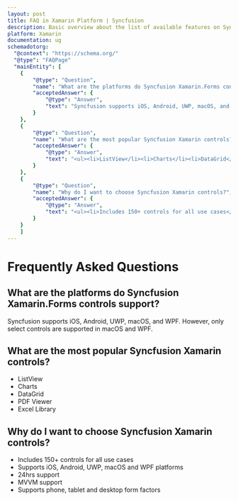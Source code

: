 ```yaml
---
layout: post
title: FAQ in Xamarin Platform | Syncfusion
description: Basic overview about the list of available features on Syncfusion Xamarin.Forms components and steps to use the guide.
platform: Xamarin
documentation: ug
schemadotorg:
  "@context": "https://schema.org/"
  "@type": "FAQPage"
  "mainEntity": [
	{
		"@type": "Question",
		"name": "What are the platforms do Syncfusion Xamarin.Forms controls support?",
		"acceptedAnswer": {
			"@type": "Answer",
			"text": "Syncfusion supports iOS, Android, UWP, macOS, and WPF. However, only select controls are supported in macOS and WPF."
		}
	},
	{
		"@type": "Question",
		"name": "What are the most popular Syncfusion Xamarin controls?",
		"acceptedAnswer": {
			"@type": "Answer",
			"text": "<ul><li>ListView</li><li>Charts</li><li>DataGrid</li><li>PDF Viewer</li><li>Excel Library</li></ul>"
		}
	},
	{
		"@type": "Question",
		"name": "Why do I want to choose Syncfusion Xamarin controls?",
		"acceptedAnswer": {
			"@type": "Answer",
			"text": "<ul><li>Includes 150+ controls for all use cases</li><li>Supports iOS, Android, UWP, macOS and WPF platforms</li><li>24hrs support</li><li>MVVM support</li><li>Supports phone, tablet and desktop form factors</li></ul>"
		}
	}
	]
--- 
```


# Frequently Asked Questions

## What are the platforms do Syncfusion Xamarin.Forms controls support?

Syncfusion supports iOS, Android, UWP, macOS, and WPF. However, only select controls are supported in macOS and WPF.

## What are the most popular Syncfusion Xamarin controls?

* ListView
* Charts
* DataGrid
* PDF Viewer
* Excel Library

## Why do I want to choose Syncfusion Xamarin controls?

* Includes 150+ controls for all use cases
* Supports iOS, Android, UWP, macOS and WPF platforms
* 24hrs support
* MVVM support
* Supports phone, tablet and desktop form factors


